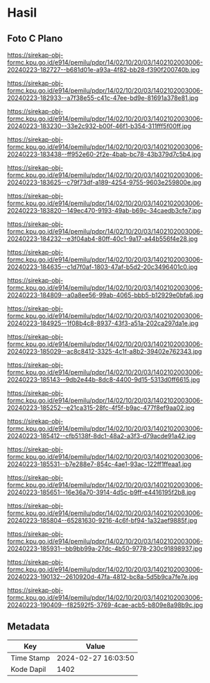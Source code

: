 # Hasil

## Foto C Plano

https://sirekap-obj-formc.kpu.go.id/e914/pemilu/pdpr/14/02/10/20/03/1402102003006-20240223-182727--b681d01e-a93a-4f82-bb28-f390f200740b.jpg

https://sirekap-obj-formc.kpu.go.id/e914/pemilu/pdpr/14/02/10/20/03/1402102003006-20240223-182933--a7f38e55-c41c-47ee-bd9e-81691a378e81.jpg

https://sirekap-obj-formc.kpu.go.id/e914/pemilu/pdpr/14/02/10/20/03/1402102003006-20240223-183230--33e2c932-b00f-46f1-b354-311fff5f00ff.jpg

https://sirekap-obj-formc.kpu.go.id/e914/pemilu/pdpr/14/02/10/20/03/1402102003006-20240223-183438--ff952e60-2f2e-4bab-bc78-43b379d7c5b4.jpg

https://sirekap-obj-formc.kpu.go.id/e914/pemilu/pdpr/14/02/10/20/03/1402102003006-20240223-183625--c79f73df-a189-4254-9755-9603e259800e.jpg

https://sirekap-obj-formc.kpu.go.id/e914/pemilu/pdpr/14/02/10/20/03/1402102003006-20240223-183820--149ec470-9193-49ab-b69c-34caedb3cfe7.jpg

https://sirekap-obj-formc.kpu.go.id/e914/pemilu/pdpr/14/02/10/20/03/1402102003006-20240223-184232--e3f04ab4-80ff-40c1-9a17-a44b556f4e28.jpg

https://sirekap-obj-formc.kpu.go.id/e914/pemilu/pdpr/14/02/10/20/03/1402102003006-20240223-184635--c1d7f0af-1803-47af-b5d2-20c3496401c0.jpg

https://sirekap-obj-formc.kpu.go.id/e914/pemilu/pdpr/14/02/10/20/03/1402102003006-20240223-184809--a0a8ee56-99ab-4065-bbb5-b12929e0bfa6.jpg

https://sirekap-obj-formc.kpu.go.id/e914/pemilu/pdpr/14/02/10/20/03/1402102003006-20240223-184925--1f08b4c8-8937-43f3-a51a-202ca297da1e.jpg

https://sirekap-obj-formc.kpu.go.id/e914/pemilu/pdpr/14/02/10/20/03/1402102003006-20240223-185029--ac8c8412-3325-4c1f-a8b2-39402e762343.jpg

https://sirekap-obj-formc.kpu.go.id/e914/pemilu/pdpr/14/02/10/20/03/1402102003006-20240223-185143--9db2e44b-8dc8-4400-9d15-5313d0ff6615.jpg

https://sirekap-obj-formc.kpu.go.id/e914/pemilu/pdpr/14/02/10/20/03/1402102003006-20240223-185252--e21ca315-28fc-4f5f-b9ac-477f8ef9aa02.jpg

https://sirekap-obj-formc.kpu.go.id/e914/pemilu/pdpr/14/02/10/20/03/1402102003006-20240223-185412--cfb5138f-8dc1-48a2-a3f3-d79acde91a42.jpg

https://sirekap-obj-formc.kpu.go.id/e914/pemilu/pdpr/14/02/10/20/03/1402102003006-20240223-185531--b7e288e7-854c-4ae1-93ac-122ff1ffeaa1.jpg

https://sirekap-obj-formc.kpu.go.id/e914/pemilu/pdpr/14/02/10/20/03/1402102003006-20240223-185651--16e36a70-3914-4d5c-b9ff-e4416195f2b8.jpg

https://sirekap-obj-formc.kpu.go.id/e914/pemilu/pdpr/14/02/10/20/03/1402102003006-20240223-185804--65281630-9216-4c6f-bf94-1a32aef9885f.jpg

https://sirekap-obj-formc.kpu.go.id/e914/pemilu/pdpr/14/02/10/20/03/1402102003006-20240223-185931--bb9bb99a-27dc-4b50-9778-230c91898937.jpg

https://sirekap-obj-formc.kpu.go.id/e914/pemilu/pdpr/14/02/10/20/03/1402102003006-20240223-190132--2610920d-47fa-4812-bc8a-5d5b9ca7fe7e.jpg

https://sirekap-obj-formc.kpu.go.id/e914/pemilu/pdpr/14/02/10/20/03/1402102003006-20240223-190409--f82592f5-3769-4cae-acb5-b809e8a98b9c.jpg


## Metadata

| Key        | Value               |
| ---------- | ------------------- |
| Time Stamp | 2024-02-27 16:03:50 |
| Kode Dapil | 1402                |



